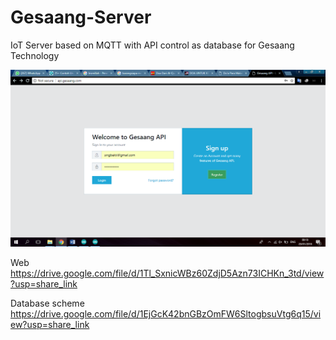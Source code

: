 # Gesaang-Server
IoT Server based on MQTT with API control as database for Gesaang Technology

![Login Page](/img-sample/gesaang1.png "Login Page.")

Web https://drive.google.com/file/d/1Tl_SxnicWBz60ZdjD5Azn73ICHKn_3td/view?usp=share_link

Database scheme https://drive.google.com/file/d/1EjGcK42bnGBzOmFW6SltogbsuVtg6q15/view?usp=share_link
